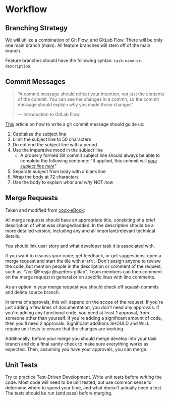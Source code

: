 # Workflow 

## Branching Strategy 

We will utilize a combination of Git Flow, and GitLab Flow. There will be only
one main branch (main). All feature branches will stem off of the main branch.

Feature branches should have the following syntax: `task-name-or-description`.

## Commit Messages

> "A commit message should reflect your intention, not just the contents of the
commit. You can see the changes in a commit, so the commit message should explain
> why you made those changes". 
> 
> — Introduction to GitLab Flow

[This](https://cbea.ms/git-commit/) article on how to write a git commit 
message should guide us: 

1. Capitalize the subject line
2. Limit the subject line to 50 characters
3. Do not end the subject line with a period
4. Use the imperative mood in the subject line 
   - A properly formed Git commit 
   subject line should always be able to complete the following sentence:
   "If applied, this commit will <ins>*your subject line here*</ins>"
5. Separate subject from body with a blank line
6. Wrap the body at 72 characters
7. Use the body to explain *what* and *why* NOT *how*

## Merge Requests 

Taken and modified from [cook-eBook](https://code.cs.umanitoba.ca/comp3350-summer2019/cook-eBook/-/blob/master/docs/Contributing.md):

All merge requests should have an appropriate title, consisting of a brief 
description of what was changed/added. In the description should be a more 
detailed version, including any and all important/relevant technical details.

You should link user story and what developer task it is associated with.

If you want to discuss your code, get feedback, or get suggestions, open a 
merge request and start the tile with `Draft:`. Don't assign anyone to review
the code, but mention people in the description or comment of the request, 
such as: "/cc @Freyja @speters-gitlab". Team members can then comment on 
the merge request in general or on specific lines with line comments.

As an option in your merge request you should check off squash commits and 
delete source branch.

In terms of approvals, this will depend on the scope of the request. If you're 
just adding a few lines of documentation, you don't need any approvals. If 
you're adding any functional code, you need at least 1 approval, from someone 
other than yourself. If you're adding a significant amount of code, then you'll 
need 2 approvals. Significant additions SHOULD and WILL require unit tests to 
ensure that the changes are working.

Additionally, before your merge you should merge develop into your task branch 
and do a final sanity check to make sure everything works as expected. Then, 
assuming you have your approvals, you can merge.

## Unit Tests

Try to practice Test-Driven Development. Write unit tests before writing the 
code. Most code will need to be unit tested, but use common sense to determine
where to spend your time, and what doesn't actually need a test. The tests 
should be run (and pass) before merging. 
